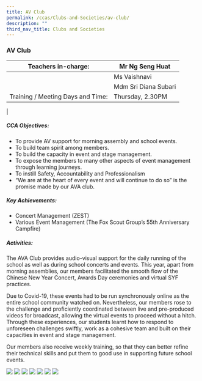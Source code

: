 ```yaml
---
title: AV Club
permalink: /ccas/Clubs-and-Societies/av-club/
description: ""
third_nav_title: Clubs and Societies
---
```

### AV Club

| Teachers in-charge: | Mr Ng Seng Huat |
|---|---|
|  | Ms Vaishnavi |
|  | Mdm Sri Diana Subari |
| Training / Meeting Days and Time: | Thursday, 2.30PM |
|

##### CCA Objectives:

*   To provide AV support for morning assembly and school events.
*   To build team spirit among members.
*   To build the capacity in event and stage management.
*   To expose the members to many other aspects of event management through learning journeys.
*   To instill Safety, Accountability and Professionalism
*   “We are at the heart of every event and will continue to do so” is the promise made by our AVA club.

##### Key Achievements:

*   Concert Management (ZEST)
*   Various Event Management (The Fox Scout Group’s 55th Anniversary Campfire)

##### Activities:

The AVA Club provides audio-visual support for the daily running of the school as well as during school concerts and events. This year, apart from morning assemblies, our members facilitated the smooth flow of the Chinese New Year Concert, Awards Day ceremonies and virtual SYF practices.

Due to Covid-19, these events had to be run synchronously online as the entire school community watched on. Nevertheless, our members rose to the challenge and proficiently coordinated between live and pre-produced videos for broadcast, allowing the virtual events to proceed without a hitch. Through these experiences, our students learnt how to respond to unforeseen challenges swiftly, work as a cohesive team and built on their capacities in event and stage management.

Our members also receive weekly training, so that they can better refine their technical skills and put them to good use in supporting future school events.

![](/images/av%20club%201a.jpg)
![](/images/av%20club%202a.jpg)
![](/images/av%20club%203.jpg)
![](/images/av%20club%204.jpg)
![](/images/av%20club%205.jpg)
![](/images/av%20club%206.jpg)
![](/images/av%20club%207.jpg)